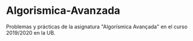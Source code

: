 # Algorismica-Avanzada
Problemas y prácticas de la asignatura "Algorísmica Avançada" en el curso 2019/2020 en la UB.
